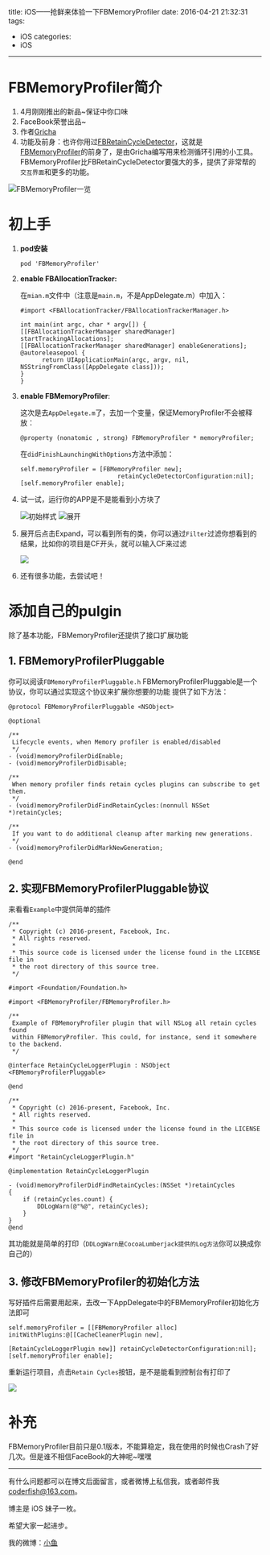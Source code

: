 title: iOS——抢鲜来体验一下FBMemoryProfiler
date: 2016-04-21 21:32:31
tags:
  - iOS
categories:
  - iOS
---
# FBMemoryProfiler简介
1. 4月刚刚推出的新品~保证中你口味
2. FaceBook荣誉出品~
3. 作者[Gricha](https://github.com/Gricha)
4. 功能及前身：也许你用过[FBRetainCycleDetector](https://github.com/facebook/FBRetainCycleDetector)，这就是[FBMemoryProfiler](https://github.com/facebook/FBMemoryProfiler)的前身了，是由Gricha编写用来检测循环引用的小工具。FBMemoryProfiler比FBRetainCycleDetector要强大的多，提供了非常帮的`交互界面`和更多的功能。

![FBMemoryProfiler一览](https://raw.githubusercontent.com/facebook/FBMemoryProfiler/master/Example/Images/Example2.gif)

<!--more-->

# 初上手
1. **pod安装**

	```objc
	pod 'FBMemoryProfiler'
	```
	
2. **enable FBAllocationTracker:**

	在`mian.m`文件中（注意是`main.m`，不是AppDelegate.m）中加入：
	
    ```objc
	#import <FBAllocationTracker/FBAllocationTrackerManager.h>

	int main(int argc, char * argv[]) {
  	[[FBAllocationTrackerManager sharedManager] startTrackingAllocations];
  	[[FBAllocationTrackerManager sharedManager] enableGenerations];
  	@autoreleasepool {
    	  return UIApplicationMain(argc, argv, nil, NSStringFromClass([AppDelegate class]));
  	}
	}
    ```
	
3. **enable FBMemoryProfiler**:

	这次是去`AppDelegate.m`了，去加一个变量，保证MemoryProfiler不会被释放：
	
	```objc
	@property (nonatomic , strong) FBMemoryProfiler * memoryProfiler;
	```
	
	在`didFinishLaunchingWithOptions`方法中添加：
	
	```objc
	self.memoryProfiler = [FBMemoryProfiler new];
                               retainCycleDetectorConfiguration:nil];
	[self.memoryProfiler enable];
	```

4. 试一试，运行你的APP是不是能看到小方块了

	![初始样式](http://7xt4xp.com2.z0.glb.clouddn.com/blog_iOS%E2%80%94%E2%80%94%E6%8A%A2%E9%B2%9C%E6%9D%A5%E4%BD%93%E9%AA%8C%E4%B8%80%E4%B8%8BFBMemoryProfiler-01.PNG-w375)
	![展开](http://7xt4xp.com2.z0.glb.clouddn.com/blog_iOS%E2%80%94%E2%80%94%E6%8A%A2%E9%B2%9C%E6%9D%A5%E4%BD%93%E9%AA%8C%E4%B8%80%E4%B8%8BFBMemoryProfiler-02.PNG-w375)
	
5. 展开后点击Expand，可以看到所有的类，你可以通过`Filter`过滤你想看到的结果，比如你的项目是CF开头，就可以输入CF来过滤

	![](http://7xt4xp.com2.z0.glb.clouddn.com/blog_iOS%E2%80%94%E2%80%94%E6%8A%A2%E9%B2%9C%E6%9D%A5%E4%BD%93%E9%AA%8C%E4%B8%80%E4%B8%8BFBMemoryProfiler-03.JPG-w375)
	
6. 还有很多功能，去尝试吧！
	

# 添加自己的pulgin
除了基本功能，FBMemoryProfiler还提供了接口扩展功能

## 1. FBMemoryProfilerPluggable
你可以阅读`FBMemoryProfilerPluggable.h`
FBMemoryProfilerPluggable是一个协议，你可以通过实现这个协议来扩展你想要的功能
提供了如下方法：

```objc
@protocol FBMemoryProfilerPluggable <NSObject>

@optional

/**
 Lifecycle events, when Memory profiler is enabled/disabled
 */
- (void)memoryProfilerDidEnable;
- (void)memoryProfilerDidDisable;

/**
 When memory profiler finds retain cycles plugins can subscribe to get them.
 */
- (void)memoryProfilerDidFindRetainCycles:(nonnull NSSet *)retainCycles;

/**
 If you want to do additional cleanup after marking new generations.
 */
- (void)memoryProfilerDidMarkNewGeneration;

@end
```

## 2. 实现FBMemoryProfilerPluggable协议
来看看`Example`中提供简单的插件

```objc
/**
 * Copyright (c) 2016-present, Facebook, Inc.
 * All rights reserved.
 *
 * This source code is licensed under the license found in the LICENSE file in
 * the root directory of this source tree.
 */

#import <Foundation/Foundation.h>

#import <FBMemoryProfiler/FBMemoryProfiler.h>

/**
 Example of FBMemoryProfiler plugin that will NSLog all retain cycles found
 within FBMemoryProfiler. This could, for instance, send it somewhere to the backend.
 */

@interface RetainCycleLoggerPlugin : NSObject <FBMemoryProfilerPluggable>

@end

```

```objc
/**
 * Copyright (c) 2016-present, Facebook, Inc.
 * All rights reserved.
 *
 * This source code is licensed under the license found in the LICENSE file in
 * the root directory of this source tree.
 */
#import "RetainCycleLoggerPlugin.h"

@implementation RetainCycleLoggerPlugin

- (void)memoryProfilerDidFindRetainCycles:(NSSet *)retainCycles
{
    if (retainCycles.count) {
        DDLogWarn(@"%@", retainCycles);
    }
}
@end
```

其功能就是简单的打印（`DDLogWarn是CocoaLumberjack提供的Log方法`你可以换成你自己的）

## 3. 修改FBMemoryProfiler的初始化方法
写好插件后需要用起来，去改一下AppDelegate中的FBMemoryProfiler初始化方法即可

```objc
self.memoryProfiler = [[FBMemoryProfiler alloc] initWithPlugins:@[[CacheCleanerPlugin new],
                                                                  [RetainCycleLoggerPlugin new]] retainCycleDetectorConfiguration:nil];
[self.memoryProfiler enable];      
```

重新运行项目，点击`Retain Cycles`按钮，是不是能看到控制台有打印了

![](http://7xt4xp.com2.z0.glb.clouddn.com/blog_iOS%E2%80%94%E2%80%94%E6%8A%A2%E9%B2%9C%E6%9D%A5%E4%BD%93%E9%AA%8C%E4%B8%80%E4%B8%8BFBMemoryProfiler-04.png-w500)

# 补充
FBMemoryProfiler目前只是0.1版本，不能算稳定，我在使用的时候也Crash了好几次。但是谁不相信FaceBook的大神呢~嘿嘿



----

有什么问题都可以在博文后面留言，或者微博上私信我，或者邮件我 <coderfish@163.com>。

博主是 iOS 妹子一枚。

希望大家一起进步。

我的微博：[小鱼](http://weibo.com/coderfish/)

